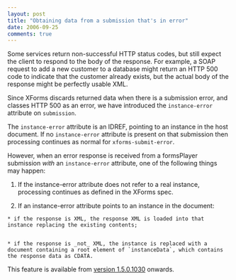 ```yaml
---
layout: post
title: "Obtaining data from a submission that's in error"
date: 2006-09-25
comments: true
---
```

Some services return non-successful HTTP status codes, but still expect the
client to respond to the body of the response. For example, a SOAP request to
add a new customer to a database might return an HTTP 500 code to indicate
that the customer already exists, but the actual body of the response might be
perfectly usable XML.

  
Since XForms discards returned data when there is a submission error, and
classes HTTP 500 as an error, we have introduced the `instance-error`
attribute on `submission`.

<!-- more -->

  
The `instance-error` attribute is an IDREF, pointing to an instance in the
host document. If no `instance-error` attribute is present on that submission
then processing continues as normal for `xforms-submit-error`.

  
However, when an error response is received from a formsPlayer submission
_with_ an `instance-error` attribute, one of the following things may happen:

  

  1. If the instance-error attribute does not refer to a real instance, processing continues as defined in the XForms spec.
  

  2. If an instance-error attribute points to an instance in the document:  
  

    * if the response is XML, the response XML is loaded into that instance replacing the existing contents;
  

    * if the response is _not_ XML, the instance is replaced with a document containing a root element of `instanceData`, which contains the response data as CDATA.
  
  
  
  
This feature is available from [version
1.5.0.1030](/node/262/release#version-1.5.0.1030) onwards.

